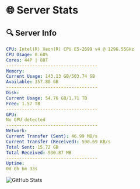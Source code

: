 # 🌐 Server Stats
## 🔍 Server Info
```yaml
CPU: Intel(R) Xeon(R) CPU E5-2699 v4 @ 1296.55GHz
CPU Usage: 0.60%
Cores: 44P | 88T
-----------------------------------
Memory:
Current Usage: 143.13 GB/503.74 GB
Available: 357.80 GB
-----------------------------------
Disk:
Current Usage: 54.76 GB/1.71 TB
Free: 1.57 TB
-----------------------------------
GPU:
No GPU detected
-----------------------------------
Network:
Current Transfer (Sent): 46.99 MB/s
Current Transfer (Received): 590.69 KB/s
Total Sent: 15.72 GB
Total Received: 930.87 MB
-----------------------------------
Uptime:
0d 0h 6m 33s
```
![GitHub Stats](https://img.shields.io/badge/Updated-2025-03-07_21:29:22-blue)
